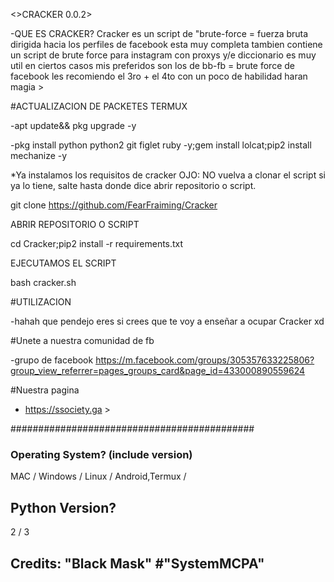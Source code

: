 <>CRACKER 0.0.2>

-QUE ES CRACKER?
Cracker es un script de "brute-force = fuerza bruta dirigida hacia los perfiles de facebook esta muy completa tambien contiene un script de brute force para instagram con proxys y/e diccionario es muy util en ciertos casos mis preferidos son los de bb-fb = brute force de facebook les recomiendo el 3ro + el 4to con un poco de habilidad haran magia >

#ACTUALIZACION DE PACKETES TERMUX

-apt update&& pkg upgrade -y

-pkg install python python2 git figlet ruby -y;gem install lolcat;pip2 install mechanize -y

*Ya instalamos los requisitos de cracker OJO: NO vuelva a clonar el script si ya lo tiene, salte hasta donde dice abrir repositorio o script.

git clone https://github.com/FearFraiming/Cracker

ABRIR REPOSITORIO O SCRIPT

cd Cracker;pip2 install -r requirements.txt

EJECUTAMOS EL SCRIPT

bash cracker.sh

#UTILIZACION

-hahah que pendejo eres si crees que te voy a enseñar a ocupar Cracker xd


#Unete a nuestra comunidad de fb 

-grupo de facebook 
https://m.facebook.com/groups/305357633225806?group_view_referrer=pages_groups_card&page_id=433000890559624

#Nuestra pagina

- https://ssociety.ga >

############################################

### Operating System? (include version)
MAC / Windows / Linux / Android,Termux /

## Python Version?
2 / 3

## Credits: "Black Mask" #"SystemMCPA"
